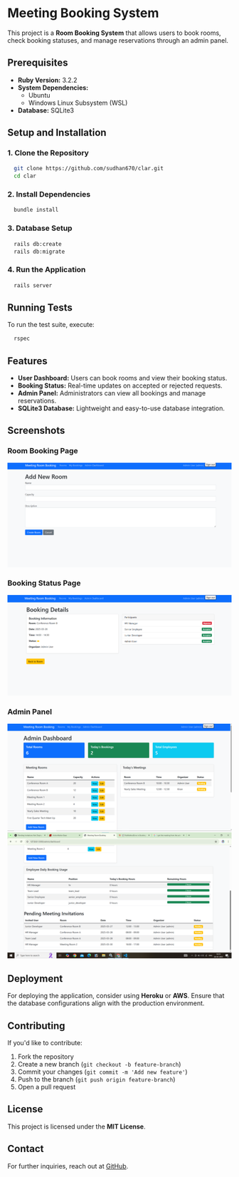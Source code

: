 # Meeting Booking System

This project is a **Room Booking System** that allows users to book rooms, check booking statuses, and manage reservations through an admin panel.

## Prerequisites

- **Ruby Version:** 3.2.2
- **System Dependencies:**
  - Ubuntu
  - Windows Linux Subsystem (WSL)
- **Database:** SQLite3

## Setup and Installation

### 1. Clone the Repository
```sh
  git clone https://github.com/sudhan670/clar.git
  cd clar
```

### 2. Install Dependencies
```sh
  bundle install
```

### 3. Database Setup
```sh
  rails db:create
  rails db:migrate
```

### 4. Run the Application
```sh
  rails server
```

## Running Tests
To run the test suite, execute:
```sh
  rspec
```

## Features
- **User Dashboard:** Users can book rooms and view their booking status.
- **Booking Status:** Real-time updates on accepted or rejected requests.
- **Admin Panel:** Administrators can view all bookings and manage reservations.
- **SQLite3 Database:** Lightweight and easy-to-use database integration.

## Screenshots

### Room Booking Page
![Room Booking](https://github.com/sudhan670/clar/blob/main/new%20room.png)

### Booking Status Page
![Booking Status](https://github.com/sudhan670/clar/blob/main/accepted-rejected.png)

### Admin Panel
![Admin Dashboard](https://github.com/sudhan670/clar/blob/main/admin.png)
![Admin Details](https://github.com/sudhan670/clar/blob/main/admin%20details.png)

## Deployment
For deploying the application, consider using **Heroku** or **AWS**. Ensure that the database configurations align with the production environment.

## Contributing
If you'd like to contribute:
1. Fork the repository
2. Create a new branch (`git checkout -b feature-branch`)
3. Commit your changes (`git commit -m 'Add new feature'`)
4. Push to the branch (`git push origin feature-branch`)
5. Open a pull request

## License
This project is licensed under the **MIT License**.

## Contact
For further inquiries, reach out at [GitHub](https://github.com/sudhan670).

